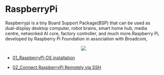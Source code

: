 #  RaspberryPi 

Raspberrypi is a tiny Board Support Package(BSP) that can be used as dual-display desktop computer, robot brains, smart home hub, media centre, networked AI core, factory controller, and much more.Raspberry Pi, developed by Raspberry Pi Foundation in association with Broadcom,



<p align="center">
<img align="centre" src="https://user-images.githubusercontent.com/109785046/187342419-8002670b-9e54-4e3d-a3d3-2223be0521d2.png">
</p>


- <p><a href="https://github.com/HoNtErBoT/Embedded-code/blob/main/00_Important%20Code/02_RaspberryPi/00_RaspberryPi_configuration/01_RaspberryPi%20OS%20installation.md">01_RaspberryPi OS installation</a></p>
- <p><a href="https://github.com/HoNtErBoT/Embedded-code/blob/main/00_Important%20Code/02_RaspberryPi/00_RaspberryPi_configuration/02_Connect%20RaspberryPi%20Remotely%20via%20SSH.md">02_Connect RaspberryPi Remotely via SSH</a></p>




